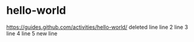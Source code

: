 # hello-world
https://guides.github.com/activities/hello-world/
deleted line
line 2
line 3
line 4
line 5
new line
